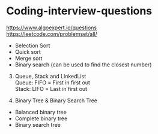 # Coding-interview-questions
https://www.algoexpert.io/questions  
https://leetcode.com/problemset/all/
- Selection Sort
- Quick sort
- Merge sort
- Binary search (can be used to find the closest number)

3. Queue, Stack and LinkedList  
Queue: FIFO = First in first out  
Stack: LIFO = Last in first out

4. Binary Tree & Binary Search Tree  
- Balanced binary tree
- Complete binary tree
- Binary search tree

